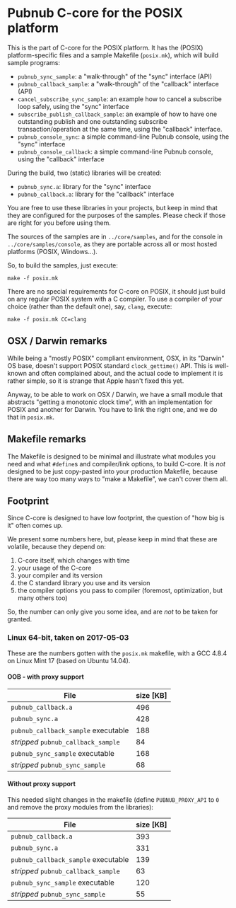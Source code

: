 # Pubnub C-core for the POSIX platform

This is the part of C-core for the POSIX platform.  It has the (POSIX)
platform-specific files and a sample Makefile (`posix.mk`), which will
build sample programs:

- `pubnub_sync_sample`: a "walk-through" of the "sync" interface (API)
- `pubnub_callback_sample`: a "walk-through" of the "callback"
	interface (API)
- `cancel_subscribe_sync_sample`: an example how to cancel a subscribe
  loop safely, using the "sync" interface
- `subscribe_publish_callback_sample`: an example of how to have one
  outstanding publish and one outstanding subscribe transaction/operation
  at the same time, using the "callback" interface.
- `pubnub_console_sync`: a simple command-line Pubnub console, using
  the "sync" interface
- `pubnub_console_callback`: a simple command-line Pubnub console, using
  the "callback" interface

During the build, two (static) libraries will be created:

- `pubnub_sync.a`: library for the "sync" interface
- `pubnub_callback.a`: library for the "callback" interface

You are free to use these libraries in your projects, but keep in mind
that they are configured for the purposes of the samples. Please check
if those are right for you before using them.

The sources of the samples are in `../core/samples`, and for the
console in `../core/samples/console`, as they are portable across all
or most hosted platforms (POSIX, Windows...).

So, to build the samples, just execute:

	make -f posix.mk
	
There are no special requirements for C-core on POSIX, it should just
build on any regular POSIX system with a C compiler. To use a compiler
of your choice (rather than the default one), say, `clang`, execute:

	make -f posix.mk CC=clang


## OSX / Darwin remarks

While being a "mostly POSIX" compliant environment, OSX, in its
"Darwin" OS base, doesn't support POSIX standard `clock_gettime()`
API. This is well-known and often complained about, and the actual
code to implement it is rather simple, so it is strange that Apple
hasn't fixed this yet.

Anyway, to be able to work on OSX / Darwin, we have a small module
that abstracts "getting a monotonic clock time", with an
implementation for POSIX and another for Darwin. You have to link the
right one, and we do that in `posix.mk`.


## Makefile remarks

The Makefile is designed to be minimal and illustrate what modules you
need and what `#define`s and compiler/link options, to build
C-core. It is _not_ designed to be just copy-pasted into your
production Makefile, because there are way too many ways to "make a
Makefile", we can't cover them all.

## Footprint

Since C-core is designed to have low footprint, the question of
"how big is it" often comes up.

We present some numbers here, but, please keep in mind that these
are volatile, because they depend on:

1. C-core itself, which changes with time
2. your usage of the C-core
3. your compiler and its version
4. the C standard library you use and its version
5. the compiler options you pass to compiler (foremost, optimization, but many others too)

So, the number can only give you some idea, and are _not_ to be taken
for granted.

### Linux 64-bit, taken on 2017-05-03

These are the numbers gotten with the `posix.mk` makefile, with a GCC 4.8.4
on Linux Mint 17 (based on Ubuntu 14.04).

#### OOB - with proxy support

File | size [KB]
-----|-------------------
`pubnub_callback.a` | 496
`pubnub_sync.a` | 428
`pubnub_callback_sample` executable | 188
_stripped_ `pubnub_callback_sample` | 84
`pubnub_sync_sample` executable | 168
_stripped_ `pubnub_sync_sample` | 68

#### Without proxy support

This needed slight changes in the makefile (define `PUBNUB_PROXY_API` to `0`
and remove the proxy modules from the libraries):


File | size [KB]
-----|-------------------
`pubnub_callback.a` | 393
`pubnub_sync.a` | 331
`pubnub_callback_sample` executable | 139
_stripped_ `pubnub_callback_sample` | 63
`pubnub_sync_sample` executable | 120
_stripped_ `pubnub_sync_sample` | 55
